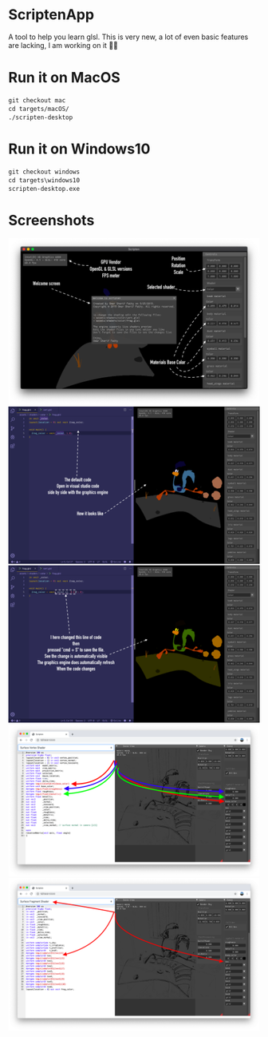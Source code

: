 # ScriptenApp
A tool to help you learn glsl.
This is very new, a lot of even basic features are lacking, I am working on it 💪🏻

# Run it on MacOS
`git checkout mac` \
`cd targets/macOS/` \
`./scripten-desktop`

# Run it on Windows10
`git checkout windows` \
`cd targets\windows10` \
`scripten-desktop.exe`

# Screenshots
![Alt text](/screenshots/hello.png "Welcome")
![Alt text](/screenshots/before.png "Before")
![Alt text](/screenshots/after.png "After")
![Alt text](/screenshots/vertex_shader_uniforms.png "vertex shader uniforms")
![Alt text](/screenshots/fragment_shader_uniforms.png "fragment shader uniforms")
